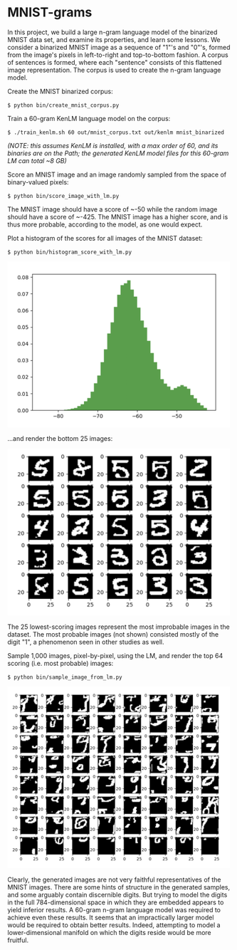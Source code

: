 MNIST-grams
=============================

In this project, we build a large n-gram language model of the binarized MNIST data set, and examine its properties, 
and learn some lessons. We consider a binarized MNIST image as a sequence of "1"'s and "0"'s, formed from the 
image's pixels in left-to-right and top-to-bottom fashion. A corpus of sentences is formed, where each "sentence" 
consists of this flattened image representation. The corpus is used to create the n-gram language model.

Create the MNIST binarized corpus:
```
$ python bin/create_mnist_corpus.py
```

Train a 60-gram KenLM language model on the corpus:
```
$ ./train_kenlm.sh 60 out/mnist_corpus.txt out/kenlm mnist_binarized
```
_(NOTE: this assumes KenLM is installed, with a max order of 60, and its binaries are on the Path; the generated KenLM 
model files for this 60-gram LM can total ~8 GB)_

Score an MNIST image and an image randomly sampled from the space of binary-valued pixels:
```
$ python bin/score_image_with_lm.py
```
The MNIST image should have a score of ~-50 while the random image should have a score of ~-425. The MNIST image has a 
higher score, and is thus more probable, according to the model, as one would expect.

Plot a histogram of the scores for all images of the MNIST dataset:
```
$ python bin/histogram_score_with_lm.py
```

<img src="resources/mnist_binarized_n60_scores_hist.png" width="500">

...and render the bottom 25 images:

<img src="resources/mnist_binarized_n60_scores_bottom25.png" width="500">

The 25 lowest-scoring images represent the most improbable images in the dataset. The most probable images (not shown) 
consisted mostly of the digit "1", a phenomenon seen in other studies as well.

Sample 1,000 images, pixel-by-pixel, using the LM, and render the top 64 scoring (i.e. most probable) images:
```
$ python bin/sample_image_from_lm.py
```  

<img src="resources/mnist_binarized_n60_gen_top64of1000samples.png" width="500">

Clearly, the generated images are not very faithful representatives of the MNIST images. There are some hints of 
structure in the generated samples, and some arguably contain discernible digits. But trying to model the digits in the 
full 784-dimensional space in which they are embedded appears to yield inferior results. A 60-gram n-gram language model 
was required to achieve even these results. It seems that an impractically larger model would be required to obtain 
better results. Indeed, attempting to model a lower-dimensional manifold on which the digits reside would be more 
fruitful.

